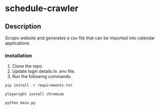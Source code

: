 # schedule-crawler

## Description
Scraps website and generates a csv file that can be imported into calendar applications.

### Installation
1. Clone the repo.
2. Update login details in .env file.
3. Run the following commands:
```py
pip install -r requirements.txt
```
```py
playwright install chromium
```
```py
python main.py
```
